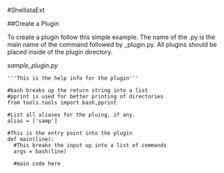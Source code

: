 
#ShellistaExt

##Create a Plugin

To create a plugin follow this simple example. The name of the .py is the main name of the command followed by _plugin.py. All plugins should be placed inside of the plugin directory.

*sample_plugin.py*

    '''This is the help info for the plugin'''
    
    #bash breaks up the return string into a list
    #pprint is used for better printing of directories
    from tools.tools import bash,pprint
    
    #List all aliases for the pluing, if any.
    alias = ['samp'] 
    
    #This is the entry point into the plugin
    def main(line): 
      #This breaks the input up into a list of commands
      args = bash(line) 
      
      #main code here
    

